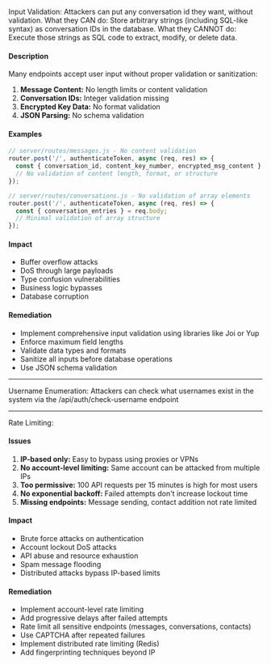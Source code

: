 Input Validation:
Attackers can put any conversation id they want, without validation.
What they CAN do: Store arbitrary strings (including SQL-like syntax) as conversation IDs in the database.
What they CANNOT do: Execute those strings as SQL code to extract, modify, or delete data.

#### Description
Many endpoints accept user input without proper validation or sanitization:

1. **Message Content:** No length limits or content validation
2. **Conversation IDs:** Integer validation missing
3. **Encrypted Key Data:** No format validation
4. **JSON Parsing:** No schema validation

#### Examples
```javascript
// server/routes/messages.js - No content validation
router.post('/', authenticateToken, async (req, res) => {
  const { conversation_id, content_key_number, encrypted_msg_content } = req.body;
  // No validation of content length, format, or structure
});

// server/routes/conversations.js - No validation of array elements
router.post('/', authenticateToken, async (req, res) => {
  const { conversation_entries } = req.body;
  // Minimal validation of array structure
});
```

#### Impact
- Buffer overflow attacks
- DoS through large payloads
- Type confusion vulnerabilities
- Business logic bypasses
- Database corruption

#### Remediation
- Implement comprehensive input validation using libraries like Joi or Yup
- Enforce maximum field lengths
- Validate data types and formats
- Sanitize all inputs before database operations
- Use JSON schema validation

---

Username Enumeration:
Attackers can check what usernames exist in the system via the /api/auth/check-username endpoint

---

Rate Limiting:
#### Issues
1. **IP-based only:** Easy to bypass using proxies or VPNs
2. **No account-level limiting:** Same account can be attacked from multiple IPs
3. **Too permissive:** 100 API requests per 15 minutes is high for most users
4. **No exponential backoff:** Failed attempts don't increase lockout time
5. **Missing endpoints:** Message sending, contact addition not rate limited

#### Impact
- Brute force attacks on authentication
- Account lockout DoS attacks
- API abuse and resource exhaustion
- Spam message flooding
- Distributed attacks bypass IP-based limits

#### Remediation
- Implement account-level rate limiting
- Add progressive delays after failed attempts
- Rate limit all sensitive endpoints (messages, conversations, contacts)
- Use CAPTCHA after repeated failures
- Implement distributed rate limiting (Redis)
- Add fingerprinting techniques beyond IP
